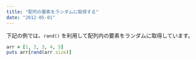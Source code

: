 ```yaml
---
title: "配列の要素をランダムに取得する"
date: "2012-05-01"
---
```


下記の例では、`rand()` を利用して配列内の要素をランダムに取得しています。

```ruby
arr = [1, 2, 3, 4, 5]
puts arr[rand(arr.size)]
```

